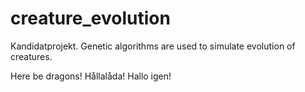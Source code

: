 creature_evolution
==================

Kandidatprojekt. Genetic algorithms are used to simulate evolution of creatures.


Here be dragons!
Hållalåda! Hallo igen!